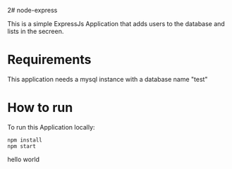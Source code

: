2# node-express

This is a simple ExpressJs Application that adds users to the database
and lists in the secreen.


# Requirements
This application needs a mysql instance with a database name "test"

# How to run
To run this Application locally:
```
npm install
npm start
```
hello world

